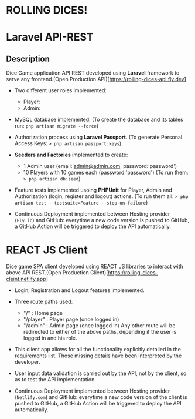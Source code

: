 # ROLLING DICES!

# Laravel API-REST
## Description
Dice Game application API REST developed using **Laravel** framework to serve any frontend.(Open Production API)[https://rolling-dices-api.fly.dev]

- Two different user roles implemented:
  - Player:
  - Admin:

- MySQL database implemented.
    (To create the database and its tables run: ```php artisan migrate --force```)

- Authorization process using **Laravel Passport**.
  (To generate Personal Access Keys: ```> php artisan passport:keys```)

- **Seeders and Factories** implemented to create:
  - 1 Admin user (email:'admin@admin.com' password:'password')
  - 10 Players with 10 games each (password:'password')
    (To run them: ```> php artisan db:seed```)

- Feature tests implemented usoing **PHPUnit** for Player, Admin and Authorization (login, register and logout) actions.
    (To run them all: ```> php artisan test --testsuite=Feature --stop-on-failure```)

- Continuous Deployment implemented between Hosting provider (`Fly.io`) and GitHub: everytime a new code version is pushed to GitHub, a GitHub Action will be triggered to deploy the API automatically.


# REACT JS Client
Dice game SPA client developed using REACT JS libraries to interact with above API REST.(Open Production Client)[https://rolling-dices-cleint.netlify.app]

- Login, Registration and Logout features implemented.
- Three route paths used:
  - "/" : Home page
  - "/player" : Player page (once logged in)
  - "/admin" : Admin page (once logged in)
  Any other route will be redirected to either of the above paths, depending if the user is logged in and his role.

- This client app allows for all the functionality explicitly detailed in the requirements list. Those missing details have been interpreted by the developer.

- User input data validation is carried out by the API, not by the client, so as to test the API implementation.
  
- Continuous Deployment implemented between Hosting provider (`Netlify.com`) and GitHub: everytime a new code version of the client is pushed to GitHub, a GitHub Action will be triggered to deploy the API automatically.